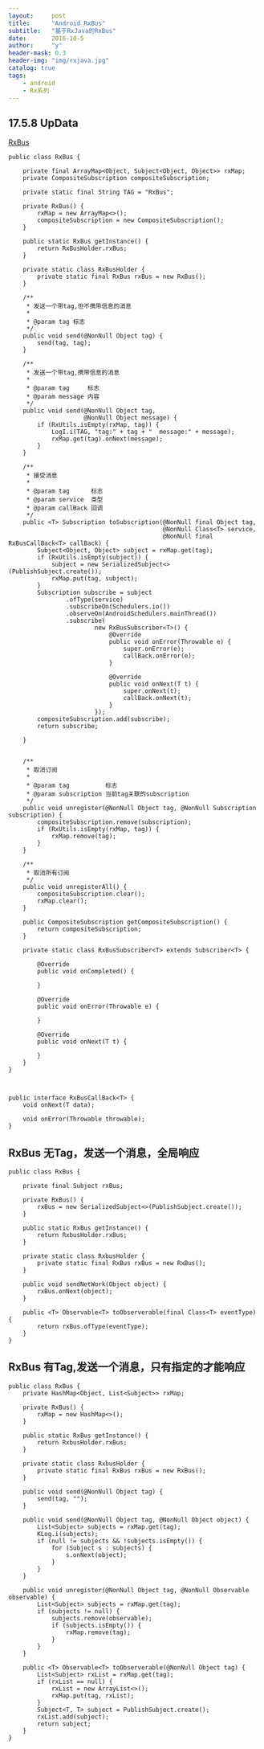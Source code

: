 ```yaml
---
layout:     post
title:      "Android_RxBus"
subtitle:   "基于RxJava的RxBus"
date:       2016-10-5
author:     "y"
header-mask: 0.3
header-img: "img/rxjava.jpg"
catalog: true
tags:
    - android
    - Rx系列
---
```



## 17.5.8 UpData

[RxBus](https://github.com/7449/RxNetWork/blob/master/RxNetWorkLibrary/src/main/java/io/reactivex/network/bus)

	public class RxBus {
	
	    private final ArrayMap<Object, Subject<Object, Object>> rxMap;
	    private CompositeSubscription compositeSubscription;
	
	    private static final String TAG = "RxBus";
	
	    private RxBus() {
	        rxMap = new ArrayMap<>();
	        compositeSubscription = new CompositeSubscription();
	    }
	
	    public static RxBus getInstance() {
	        return RxBusHolder.rxBus;
	    }
	
	    private static class RxBusHolder {
	        private static final RxBus rxBus = new RxBus();
	    }
	
	    /**
	     * 发送一个带tag,但不携带信息的消息
	     *
	     * @param tag 标志
	     */
	    public void send(@NonNull Object tag) {
	        send(tag, tag);
	    }
	
	    /**
	     * 发送一个带tag,携带信息的消息
	     *
	     * @param tag     标志
	     * @param message 内容
	     */
	    public void send(@NonNull Object tag,
	                     @NonNull Object message) {
	        if (RxUtils.isEmpty(rxMap, tag)) {
	            LogI.i(TAG, "tag:" + tag + "  message:" + message);
	            rxMap.get(tag).onNext(message);
	        }
	    }
	
	    /**
	     * 接受消息
	     *
	     * @param tag      标志
	     * @param service  类型
	     * @param callBack 回调
	     */
	    public <T> Subscription toSubscription(@NonNull final Object tag,
	                                           @NonNull Class<T> service,
	                                           @NonNull final RxBusCallBack<T> callBack) {
	        Subject<Object, Object> subject = rxMap.get(tag);
	        if (RxUtils.isEmpty(subject)) {
	            subject = new SerializedSubject<>(PublishSubject.create());
	            rxMap.put(tag, subject);
	        }
	        Subscription subscribe = subject
	                .ofType(service)
	                .subscribeOn(Schedulers.io())
	                .observeOn(AndroidSchedulers.mainThread())
	                .subscribe(
	                        new RxBusSubscriber<T>() {
	                            @Override
	                            public void onError(Throwable e) {
	                                super.onError(e);
	                                callBack.onError(e);
	                            }
	
	                            @Override
	                            public void onNext(T t) {
	                                super.onNext(t);
	                                callBack.onNext(t);
	                            }
	                        });
	        compositeSubscription.add(subscribe);
	        return subscribe;
	
	    }
	
	
	    /**
	     * 取消订阅
	     *
	     * @param tag          标志
	     * @param subscription 当前tag关联的subscription
	     */
	    public void unregister(@NonNull Object tag, @NonNull Subscription subscription) {
	        compositeSubscription.remove(subscription);
	        if (RxUtils.isEmpty(rxMap, tag)) {
	            rxMap.remove(tag);
	        }
	    }
	
	    /**
	     * 取消所有订阅
	     */
	    public void unregisterAll() {
	        compositeSubscription.clear();
	        rxMap.clear();
	    }
	
	    public CompositeSubscription getCompositeSubscription() {
	        return compositeSubscription;
	    }
	
	    private static class RxBusSubscriber<T> extends Subscriber<T> {
	
	        @Override
	        public void onCompleted() {
	
	        }
	
	        @Override
	        public void onError(Throwable e) {
	
	        }
	
	        @Override
	        public void onNext(T t) {
	
	        }
	    }
	}
	
	
	
	public interface RxBusCallBack<T> {
	    void onNext(T data);
	
	    void onError(Throwable throwable);
	}


## RxBus 无Tag，发送一个消息，全局响应

	public class RxBus {    
	    
	    private final Subject rxBus;    
	    
	    private RxBus() {    
	        rxBus = new SerializedSubject<>(PublishSubject.create());    
	    }    
	    
	    public static RxBus getInstance() {    
	        return RxbusHolder.rxBus;    
	    }    
	    
	    private static class RxbusHolder {    
	        private static final RxBus rxBus = new RxBus();    
	    }    
	    
	    public void sendNetWork(Object object) {   
	        rxBus.onNext(object);    
	    }    
	    
	    public <T> Observable<T> toObserverable(final Class<T> eventType) {     
	        return rxBus.ofType(eventType);    
	    }    
	}    

## RxBus 有Tag,发送一个消息，只有指定的才能响应

	public class RxBus {  
	    private HashMap<Object, List<Subject>> rxMap;  
	  
	    private RxBus() {  
	        rxMap = new HashMap<>();  
	    }  
	  
	    public static RxBus getInstance() {  
	        return RxbusHolder.rxBus;  
	    }  
	  
	    private static class RxbusHolder {  
	        private static final RxBus rxBus = new RxBus();  
	    }  
	  
	    public void send(@NonNull Object tag) {  
	        send(tag, "");  
	    }  
	  
	    public void send(@NonNull Object tag, @NonNull Object object) {  
	        List<Subject> subjects = rxMap.get(tag);  
	        KLog.i(subjects);  
	        if (null != subjects && !subjects.isEmpty()) {  
	            for (Subject s : subjects) {  
	                s.onNext(object);  
	            }  
	        }  
	    }  
	  
	    public void unregister(@NonNull Object tag, @NonNull Observable observable) {  
	        List<Subject> subjects = rxMap.get(tag);  
	        if (subjects != null) {  
	            subjects.remove(observable);  
	            if (subjects.isEmpty()) {  
	                rxMap.remove(tag);  
	            }  
	        }  
	    }  
	  
	    public <T> Observable<T> toObserverable(@NonNull Object tag) {  
	        List<Subject> rxList = rxMap.get(tag);  
	        if (rxList == null) {  
	            rxList = new ArrayList<>();  
	            rxMap.put(tag, rxList);  
	        }  
	        Subject<T, T> subject = PublishSubject.create();  
	        rxList.add(subject);  
	        return subject;  
	    }  
	} 
